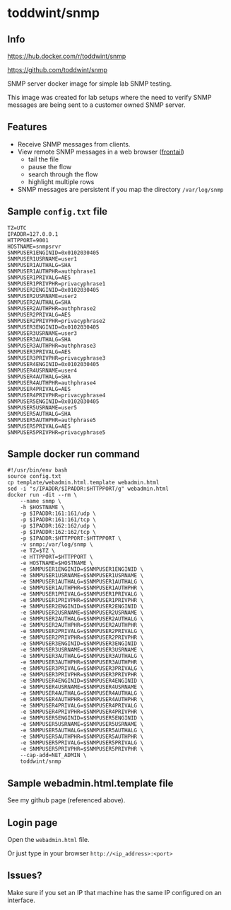 # toddwint/snmp

## Info

<https://hub.docker.com/r/toddwint/snmp>

<https://github.com/toddwint/snmp>

SNMP server docker image for simple lab SNMP testing.

This image was created for lab setups where the need to verify SNMP messages are being sent to a customer owned SNMP server.


## Features

- Receive SNMP messages from clients.
- View remote SNMP messages in a web browser ([frontail](https://github.com/mthenw/frontail))
    - tail the file
    - pause the flow
    - search through the flow
    - highlight multiple rows
- SNMP messages are persistent if you map the directory `/var/log/snmp `


## Sample `config.txt` file

```
TZ=UTC
IPADDR=127.0.0.1
HTTPPORT=9001
HOSTNAME=snmpsrvr
SNMPUSER1ENGINID=0x0102030405
SNMPUSER1USRNAME=user1
SNMPUSER1AUTHALG=SHA
SNMPUSER1AUTHPHR=authphrase1
SNMPUSER1PRIVALG=AES
SNMPUSER1PRIVPHR=privacyphrase1
SNMPUSER2ENGINID=0x0102030405
SNMPUSER2USRNAME=user2
SNMPUSER2AUTHALG=SHA
SNMPUSER2AUTHPHR=authphrase2
SNMPUSER2PRIVALG=AES
SNMPUSER2PRIVPHR=privacyphrase2
SNMPUSER3ENGINID=0x0102030405
SNMPUSER3USRNAME=user3
SNMPUSER3AUTHALG=SHA
SNMPUSER3AUTHPHR=authphrase3
SNMPUSER3PRIVALG=AES
SNMPUSER3PRIVPHR=privacyphrase3
SNMPUSER4ENGINID=0x0102030405
SNMPUSER4USRNAME=user4
SNMPUSER4AUTHALG=SHA
SNMPUSER4AUTHPHR=authphrase4
SNMPUSER4PRIVALG=AES
SNMPUSER4PRIVPHR=privacyphrase4
SNMPUSER5ENGINID=0x0102030405
SNMPUSER5USRNAME=user5
SNMPUSER5AUTHALG=SHA
SNMPUSER5AUTHPHR=authphrase5
SNMPUSER5PRIVALG=AES
SNMPUSER5PRIVPHR=privacyphrase5
```

## Sample docker run command

```
#!/usr/bin/env bash
source config.txt
cp template/webadmin.html.template webadmin.html
sed -i "s/IPADDR/$IPADDR:$HTTPPORT/g" webadmin.html
docker run -dit --rm \
    --name snmp \
    -h $HOSTNAME \
    -p $IPADDR:161:161/udp \
    -p $IPADDR:161:161/tcp \
    -p $IPADDR:162:162/udp \
    -p $IPADDR:162:162/tcp \
    -p $IPADDR:$HTTPPORT:$HTTPPORT \
    -v snmp:/var/log/snmp \
    -e TZ=$TZ \
    -e HTTPPORT=$HTTPPORT \
    -e HOSTNAME=$HOSTNAME \
    -e SNMPUSER1ENGINID=$SNMPUSER1ENGINID \
    -e SNMPUSER1USRNAME=$SNMPUSER1USRNAME \
    -e SNMPUSER1AUTHALG=$SNMPUSER1AUTHALG \
    -e SNMPUSER1AUTHPHR=$SNMPUSER1AUTHPHR \
    -e SNMPUSER1PRIVALG=$SNMPUSER1PRIVALG \
    -e SNMPUSER1PRIVPHR=$SNMPUSER1PRIVPHR \
    -e SNMPUSER2ENGINID=$SNMPUSER2ENGINID \
    -e SNMPUSER2USRNAME=$SNMPUSER2USRNAME \
    -e SNMPUSER2AUTHALG=$SNMPUSER2AUTHALG \
    -e SNMPUSER2AUTHPHR=$SNMPUSER2AUTHPHR \
    -e SNMPUSER2PRIVALG=$SNMPUSER2PRIVALG \
    -e SNMPUSER2PRIVPHR=$SNMPUSER2PRIVPHR \
    -e SNMPUSER3ENGINID=$SNMPUSER3ENGINID \
    -e SNMPUSER3USRNAME=$SNMPUSER3USRNAME \
    -e SNMPUSER3AUTHALG=$SNMPUSER3AUTHALG \
    -e SNMPUSER3AUTHPHR=$SNMPUSER3AUTHPHR \
    -e SNMPUSER3PRIVALG=$SNMPUSER3PRIVALG \
    -e SNMPUSER3PRIVPHR=$SNMPUSER3PRIVPHR \
    -e SNMPUSER4ENGINID=$SNMPUSER4ENGINID \
    -e SNMPUSER4USRNAME=$SNMPUSER4USRNAME \
    -e SNMPUSER4AUTHALG=$SNMPUSER4AUTHALG \
    -e SNMPUSER4AUTHPHR=$SNMPUSER4AUTHPHR \
    -e SNMPUSER4PRIVALG=$SNMPUSER4PRIVALG \
    -e SNMPUSER4PRIVPHR=$SNMPUSER4PRIVPHR \
    -e SNMPUSER5ENGINID=$SNMPUSER5ENGINID \
    -e SNMPUSER5USRNAME=$SNMPUSER5USRNAME \
    -e SNMPUSER5AUTHALG=$SNMPUSER5AUTHALG \
    -e SNMPUSER5AUTHPHR=$SNMPUSER5AUTHPHR \
    -e SNMPUSER5PRIVALG=$SNMPUSER5PRIVALG \
    -e SNMPUSER5PRIVPHR=$SNMPUSER5PRIVPHR \
    --cap-add=NET_ADMIN \
    toddwint/snmp
```

## Sample webadmin.html.template file

See my github page (referenced above).


## Login page

Open the `webadmin.html` file.

Or just type in your browser `http://<ip_address>:<port>`


## Issues?

Make sure if you set an IP that machine has the same IP configured on an interface.
